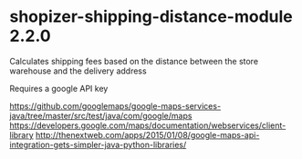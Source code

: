 # shopizer-shipping-distance-module 2.2.0
Calculates shipping fees based on the distance between the store warehouse and the delivery address

Requires a google API key

https://github.com/googlemaps/google-maps-services-java/tree/master/src/test/java/com/google/maps
https://developers.google.com/maps/documentation/webservices/client-library
http://thenextweb.com/apps/2015/01/08/google-maps-api-integration-gets-simpler-java-python-libraries/
